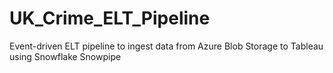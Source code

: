 # UK_Crime_ELT_Pipeline
Event-driven ELT pipeline to ingest data from Azure Blob Storage to Tableau using Snowflake Snowpipe
